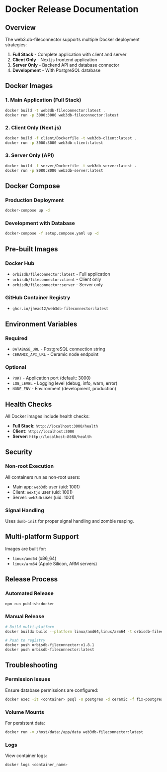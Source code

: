 # Docker Release Documentation

## Overview

The web3.db-fileconnector supports multiple Docker deployment strategies:

1. **Full Stack** - Complete application with client and server
2. **Client Only** - Next.js frontend application
3. **Server Only** - Backend API and database connector
4. **Development** - With PostgreSQL database

## Docker Images

### 1. Main Application (Full Stack)

```bash
docker build -t web3db-fileconnector:latest .
docker run -p 3000:3000 web3db-fileconnector:latest
```

### 2. Client Only (Next.js)

```bash
docker build -f client/Dockerfile -t web3db-client:latest .
docker run -p 3000:3000 web3db-client:latest
```

### 3. Server Only (API)

```bash
docker build -f server/Dockerfile -t web3db-server:latest .
docker run -p 8080:8080 web3db-server:latest
```

## Docker Compose

### Production Deployment

```bash
docker-compose up -d
```

### Development with Database

```bash
docker-compose -f setup.compose.yaml up -d
```

## Pre-built Images

### Docker Hub

- `orbisdb/fileconnector:latest` - Full application
- `orbisdb/fileconnector:client` - Client only
- `orbisdb/fileconnector:server` - Server only

### GitHub Container Registry

- `ghcr.io/jhead12/web3db-fileconnector:latest`

## Environment Variables

### Required

- `DATABASE_URL` - PostgreSQL connection string
- `CERAMIC_API_URL` - Ceramic node endpoint

### Optional

- `PORT` - Application port (default: 3000)
- `LOG_LEVEL` - Logging level (debug, info, warn, error)
- `NODE_ENV` - Environment (development, production)

## Health Checks

All Docker images include health checks:

- **Full Stack**: `http://localhost:3000/health`
- **Client**: `http://localhost:3000`
- **Server**: `http://localhost:8080/health`

## Security

### Non-root Execution

All containers run as non-root users:

- Main app: `web3db` user (uid: 1001)
- Client: `nextjs` user (uid: 1001)
- Server: `web3db` user (uid: 1001)

### Signal Handling

Uses `dumb-init` for proper signal handling and zombie reaping.

## Multi-platform Support

Images are built for:

- `linux/amd64` (x86_64)
- `linux/arm64` (Apple Silicon, ARM servers)

## Release Process

### Automated Release

```bash
npm run publish:docker
```

### Manual Release

```bash
# Build multi-platform
docker buildx build --platform linux/amd64,linux/arm64 -t orbisdb-fileconnector:v1.8.1 .

# Push to registry
docker push orbisdb-fileconnector:v1.8.1
docker push orbisdb-fileconnector:latest
```

## Troubleshooting

### Permission Issues

Ensure database permissions are configured:

```bash
docker exec -it <container> psql -U postgres -d ceramic -f fix-postgres-permissions.sql
```

### Volume Mounts

For persistent data:

```bash
docker run -v /host/data:/app/data web3db-fileconnector:latest
```

### Logs

View container logs:

```bash
docker logs <container_name>
```
